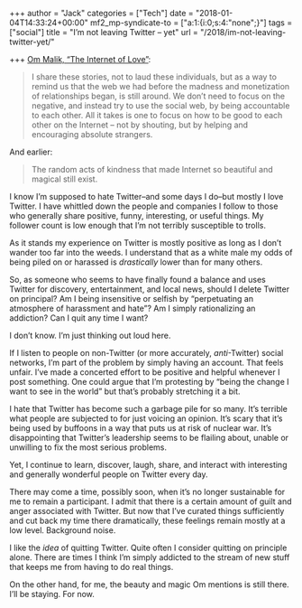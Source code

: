 +++
author = "Jack"
categories = ["Tech"]
date = "2018-01-04T14:33:24+00:00"
mf2_mp-syndicate-to = ["a:1:{i:0;s:4:\"none\";}"]
tags = ["social"]
title = "I’m not leaving Twitter – yet"
url = "/2018/im-not-leaving-twitter-yet/"

+++
[Om Malik, &#8220;The Internet of Love&#8221;][1]:

> I share these stories, not to laud these individuals, but as a way to remind us that the web we had before the madness and monetization of relationships began, is still around. We don’t need to focus on the negative, and instead try to use the social web, by being accountable to each other. All it takes is one to focus on how to be good to each other on the Internet – not by shouting, but by helping and encouraging absolute strangers.

And earlier:

> The random acts of kindness that made Internet so beautiful and magical still exist.

I know I&#8217;m supposed to hate Twitter&#8211;and some days I do&#8211;but mostly I love Twitter. I have whittled down the people and companies I follow to those who generally share positive, funny, interesting, or useful things. My follower count is low enough that I&#8217;m not terribly susceptible to trolls.

As it stands my experience on Twitter is mostly positive as long as I don&#8217;t wander too far into the weeds. I understand that as a white male my odds of being piled on or harassed is _drastically_ lower than for many others.

So, as someone who seems to have finally found a balance and uses Twitter for discovery, entertainment, and local news, should I delete Twitter on principal? Am I being insensitive or selfish by &#8220;perpetuating an atmosphere of harassment and hate&#8221;? Am I simply rationalizing an addiction? Can I quit any time I want?

I don&#8217;t know. I&#8217;m just thinking out loud here.

If I listen to people on non-Twitter (or more accurately, _anti_-Twitter) social networks, I&#8217;m part of the problem by simply having an account. That feels unfair. I&#8217;ve made a concerted effort to be positive and helpful whenever I post something. One could argue that I&#8217;m protesting by &#8220;being the change I want to see in the world&#8221; but that&#8217;s probably stretching it a bit.

I hate that Twitter has become such a garbage pile for so many. It&#8217;s terrible what people are subjected to for just voicing an opinion. It&#8217;s scary that it&#8217;s being used by buffoons in a way that puts us at risk of nuclear war. It&#8217;s disappointing that Twitter&#8217;s leadership seems to be flailing about, unable or unwilling to fix the most serious problems.

Yet, I continue to learn, discover, laugh, share, and interact with interesting and generally wonderful people on Twitter every day.

There may come a time, possibly soon, when it&#8217;s no longer sustainable for me to remain a participant. I admit that there is a certain amount of guilt and anger associated with Twitter. But now that I&#8217;ve curated things sufficiently and cut back my time there dramatically, these feelings remain mostly at a low level. Background noise.

I like the _idea_ of quitting Twitter. Quite often I consider quitting on principle alone. There are times I think I&#8217;m simply addicted to the stream of new stuff that keeps me from having to do real things.

On the other hand, for me, the beauty and magic Om mentions is still there. I&#8217;ll be staying. For now.

 [1]: https://om.co/2018/01/03/the-internet-of-love/amp/?__twitter_impression=true